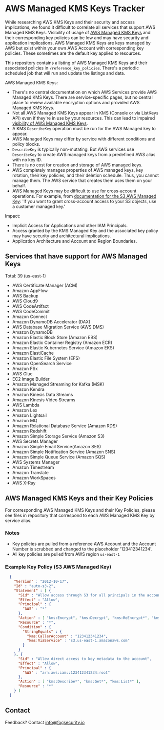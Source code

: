 # AWS Managed KMS Keys Tracker

While researching AWS KMS Keys and their security and access implications, we found it difficult to correlate all services that support AWS Managed KMS Keys. Visibility of usage of [AWS Managed KMS Keys](https://docs.aws.amazon.com/kms/latest/developerguide/concepts.html#aws-managed-cmk) and their corresponding key policies can be low and may have security and application implications.  AWS Managed KMS Keys are keys managed by AWS but exist within your own AWS Account with corresponding key policies.  These sometimes are the default key applied to resources.  

This repository contains a listing of AWS Managed KMS Keys and their associated policies in `/reference_key_policies`.  There's a periodic scheduled job that will run and update the listings and data.

AWS Managed KMS Keys:
- There's no central documentation on which AWS Services provide AWS Managed KMS Keys.  There are service-specific pages, but no central place to review available encryption options and provided AWS Managed KMS Keys.
- Not all AWS Managed KMS Keys appear in KMS (Console or via ListKeys API) even if they're in use by your resources.  This can lead to impaired [visibility of AWS Managed KMS Keys](https://docs.aws.amazon.com/kms/latest/developerguide/viewing-keys-cli.html).
- A KMS `DescribeKey` operation must be run for the AWS Managed key to appear.
- AWS Managed Keys may differ by service with different conditions and policy blocks.
- `DescribeKey` is typically non-mutating.  But AWS services use `DescribeKey` to create AWS managed keys from a predefined AWS alias with no key ID.
- There is no cost for creation and storage of AWS managed keys.
- AWS completely manages properties of AWS managed keys, key rotation, their key policies, and their deletion schedule.  Thus, you cannot manage them.  The AWS service that creates them uses them on your behalf.
- AWS Managed Keys may be difficult to use for cross-account operations.  For example, from [documentation for the S3 AWS Managed Key](https://docs.aws.amazon.com/AmazonS3/latest/userguide/UsingKMSEncryption.html): 'If you want to grant cross-account access to your S3 objects, use a customer managed key.'

Impact:
- Implicit Access for Applications and other IAM Principals.
- Access granted by the KMS Managed Key and the associated key policy may have security and architectural implications.
- Application Architecture and Account and Region Boundaries.

## Services that have support for AWS Managed Keys

Total: 39 (us-east-1)
- AWS Certificate Manager (ACM)
- Amazon AppFlow
- AWS Backup
- AWS Cloud9
- AWS CodeArtifact
- AWS CodeCommit
- Amazon Connect
- Amazon DynamoDB Accelerator (DAX)
- AWS Database Migration Service (AWS DMS)
- Amazon DynamoDB
- Amazon Elastic Block Store (Amazon EBS)
- Amazon Elastic Container Registry (Amazon ECR)
- Amazon Elastic Kubernetes Service (Amazon EKS)
- Amazon ElastiCache
- Amazon Elastic File System (EFS)
- Amazon OpenSearch Service
- Amazon FSx
- AWS Glue
- EC2 Image Builder
- Amazon Managed Streaming for Kafka (MSK)
- Amazon Kendra
- Amazon Kinesis Data Streams
- Amazon Kinesis Video Streams
- AWS Lambda
- Amazon Lex
- Amazon Lightsail
- Amazon MQ
- Amazon Relational Database Service (Amazon RDS)
- Amazon Redshift
- Amazon Simple Storage Service (Amazon S3)
- AWS Secrets Manager
- Amazon Simple Email Service(Amazon SES)
- Amazon Simple Notification Service (Amazon SNS)
- Amazon Simple Queue Service (Amazon SQS)
- AWS Systems Manager
- Amazon Timestream
- Amazon Translate
- Amazon WorkSpaces
- AWS X-Ray

## AWS Managed KMS Keys and their Key Policies

For corresponding AWS Managed KMS Keys and their Key Policies, please see files in repository that correspond to each AWS Managed KMS Key by service alias.

### Notes
- Key policies are pulled from a reference AWS Account and the Account Number is scrubbed and changed to the placeholder '123412341234'.
- All key policies are pulled from AWS region `us-east-1`

### Example Key Policy (S3 AWS Managed Key)

```json
  {
    "Version" : "2012-10-17",
    "Id" : "auto-s3-2",
    "Statement" : [ {
      "Sid" : "Allow access through S3 for all principals in the account that are authorized to use S3",
      "Effect" : "Allow",
      "Principal" : {
        "AWS" : "*"
      },
      "Action" : [ "kms:Encrypt", "kms:Decrypt", "kms:ReEncrypt*", "kms:GenerateDataKey*", "kms:DescribeKey" ],
      "Resource" : "*",
      "Condition" : {
        "StringEquals" : {
          "kms:CallerAccount" : "123412341234",
          "kms:ViaService" : "s3.us-east-1.amazonaws.com"
        }
      }
    }, {
      "Sid" : "Allow direct access to key metadata to the account",
      "Effect" : "Allow",
      "Principal" : {
        "AWS" : "arn:aws:iam::123412341234:root"
      },
      "Action" : [ "kms:Describe*", "kms:Get*", "kms:List*" ],
      "Resource" : "*"
    } ]
  }
```

## Contact

Feedback?  Contact info@fogsecurity.io
